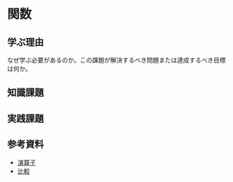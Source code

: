 # 関数

## 学ぶ理由

なぜ学ぶ必要があるのか。この課題が解決するべき問題または達成するべき目標は何か。

## 知識課題

## 実践課題

## 参考資料

- [演算子](https://jsprimer.net/basic/operator/)
- [比較](https://ja.javascript.info/comparison)
